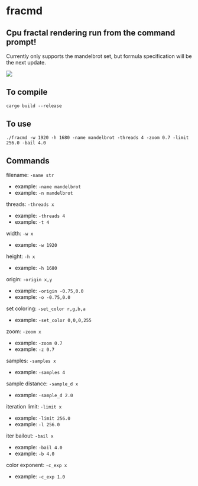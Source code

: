 # fracmd

## Cpu fractal rendering run from the command prompt!

Currently only supports the mandelbrot set, but formula specification will be the next update.

![](out/mandelbrot_1920x1680-0.7_s4-2.png)

## To compile
`cargo build --release`

## To use
`./fracmd -w 1920 -h 1680 -name mandelbrot -threads 4 -zoom 0.7 -limit 256.0 -bail 4.0`

## Commands
filename: `-name str`
* example: `-name mandelbrot`
* example: `-n mandelbrot`

threads: `-threads x`
* example: `-threads 4`
* example: `-t 4`

width: `-w x`
* example: `-w 1920`

height: `-h x`
* example: `-h 1680`

origin: `-origin x,y`
* example: `-origin -0.75,0.0`
* example: `-o -0.75,0.0`

set coloring: `-set_color r,g,b,a`
* example: `-set_color 0,0,0,255`

zoom: `-zoom x`
* example: `-zoom 0.7`
* example: `-z 0.7`

samples: `-samples x`
* example: `-samples 4`

sample distance: `-sample_d x`
* example: `-sample_d 2.0`

iteration limit: `-limit x`
* example: `-limit 256.0`
* example: `-l 256.0`

iter bailout: `-bail x`
* example: `-bail 4.0`
* example: `-b 4.0`

color exponent: `-c_exp x`
* example: `-c_exp 1.0`

